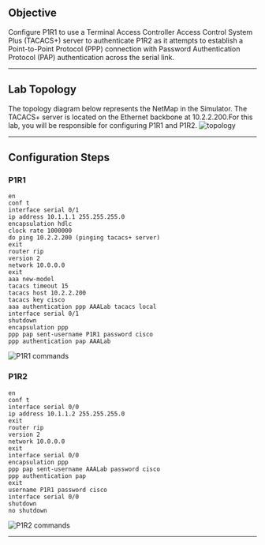 ## Objective
Configure P1R1 to use a Terminal Access Controller Access Control System Plus (TACACS+) server to authenticate P1R2 as it attempts to establish a Point-to-Point Protocol (PPP) connection with Password Authentication Protocol (PAP) authentication across the serial link.  

---

## Lab Topology
The topology diagram below represents the NetMap in the Simulator. The TACACS+ server is located on the Ethernet backbone at 10.2.2.200.For this lab, you will be responsible for configuring P1R1 and P1R2. 
![topology](https://github.com/nickbruggen90/Boson-Network-Labs/blob/main/Images/Screenshot%202025-05-19%20073130.png)

---

## Configuration Steps

### P1R1
```cisco
en
conf t
interface serial 0/1
ip address 10.1.1.1 255.255.255.0
encapsulation hdlc
clock rate 1000000
do ping 10.2.2.200 (pinging tacacs+ server)
exit
router rip
version 2
network 10.0.0.0
exit
aaa new-model
tacacs timeout 15
tacacs host 10.2.2.200
tacacs key cisco
aaa authentication ppp AAALab tacacs local
interface serial 0/1
shutdown
encapsulation ppp
ppp pap sent-username P1R1 password cisco
ppp authentication pap AAALab
```
![P1R1 commands](https://github.com/nickbruggen90/Boson-Network-Labs/blob/main/Images/Screenshot%202025-05-19%20073142.png)

### P1R2
```cisco
en
conf t
interface serial 0/0
ip address 10.1.1.2 255.255.255.0
exit
router rip
version 2
network 10.0.0.0
exit
interface serial 0/0
encapsulation ppp
ppp pap sent-username AAALab password cisco
ppp authentication pap
exit
username P1R1 password cisco
interface serial 0/0
shutdown
no shutdown
```
![P1R2 commands](https://github.com/nickbruggen90/Boson-Network-Labs/blob/main/Images/Screenshot%202025-05-19%20073151.png)

---

